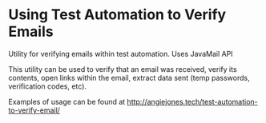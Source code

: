 # Using Test Automation to Verify Emails
Utility for verifying emails within test automation. Uses JavaMail API

This utility can be used to verify that an email was received, verify its contents, open links within the email, extract data sent (temp passwords, verification codes, etc).

Examples of usage can be found at http://angiejones.tech/test-automation-to-verify-email/

